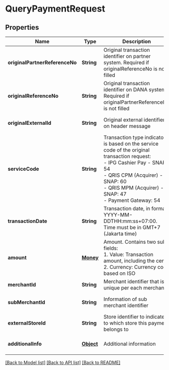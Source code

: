# QueryPaymentRequest
## Properties

| Name | Type | Description | Notes |
|------------ | ------------- | ------------- | -------------|
| **originalPartnerReferenceNo** | **String** | Original transaction identifier on partner system. Required if originalReferenceNo is not filled | [optional] [default to null] |
| **originalReferenceNo** | **String** | Original transaction identifier on DANA system. Required if originalPartnerReferenceNo is not filled | [optional] [default to null] |
| **originalExternalId** | **String** | Original external identifier on header message | [optional] [default to null] |
| **serviceCode** | **String** | Transaction type indicator is based on the service code of the original transaction request:<br> - IPG Cashier Pay - SNAP: 54<br> - QRIS CPM (Acquirer) - SNAP: 60<br> - QRIS MPM (Acquirer) - SNAP: 47<br> - Payment Gateway: 54<br>  | [default to 54] |
| **transactionDate** | **String** | Transaction date, in format YYYY-MM-DDTHH:mm:ss+07:00. Time must be in GMT+7 (Jakarta time) | [optional] [default to null] |
| **amount** | [**Money**](Money.md) | Amount. Contains two sub-fields:<br> 1. Value: Transaction amount, including the cents<br> 2. Currency: Currency code based on ISO<br>  | [optional] [default to null] |
| **merchantId** | **String** | Merchant identifier that is unique per each merchant | [default to null] |
| **subMerchantId** | **String** | Information of sub merchant identifier | [optional] [default to null] |
| **externalStoreId** | **String** | Store identifier to indicate to which store this payment belongs to | [optional] [default to null] |
| **additionalInfo** | [**Object**](.md) | Additional information | [optional] [default to null] |

[[Back to Model list]](../README.md#documentation-for-models) [[Back to API list]](../README.md#documentation-for-api-endpoints) [[Back to README]](../README.md)

